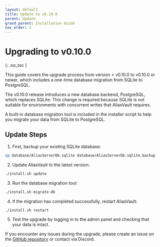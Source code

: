 ```yaml
---
layout: default
title: Update to v0.10.0
parent: Update
grand_parent: Installation Guide
nav_order: 1
---
```


# Upgrading to v0.10.0
{: .no_toc }

This guide covers the upgrade process from version < v0.10.0 to v0.10.0 or newer, which includes a one-time database migration from SQLite to PostgreSQL.

The v0.10.0 release introduces a new database backend, PostgreSQL, which replaces SQLite. This change is required because SQLite is not suitable for environments with concurrent writes that AliasVault requires.

A built-in database migration tool is included in the installer script to help you migrate your data from SQLite to PostgreSQL.

## Update Steps

1. First, backup your existing SQLite database:
```bash
cp database/AliasServerDb.sqlite database/AliasServerDb.sqlite.backup
```
2. Update AliasVault to the latest version:
```bash
./install.sh update
```
3. Run the database migration tool:
```bash
./install.sh migrate-db
```

4. If the migration has completed successfully, restart AliasVault:
```bash
./install.sh restart
```

5. Test the upgrade by logging in to the admin panel and checking that your data is intact.

If you encounter any issues during the upgrade, please create an issue on the [GitHub repository](https://github.com/lanedirt/AliasVault/issues) or contact via Discord.
